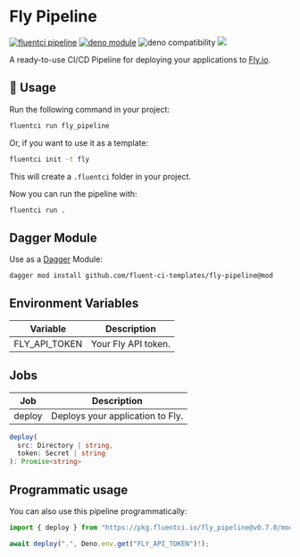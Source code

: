 # Fly Pipeline

[![fluentci pipeline](https://img.shields.io/badge/dynamic/json?label=pkg.fluentci.io&labelColor=%23000&color=%23460cf1&url=https%3A%2F%2Fapi.fluentci.io%2Fv1%2Fpipeline%2Ffly_pipeline&query=%24.version)](https://pkg.fluentci.io/fly_pipeline)
[![deno module](https://shield.deno.dev/x/fly_pipeline)](https://deno.land/x/fly_pipeline)
![deno compatibility](https://shield.deno.dev/deno/^1.37)
[![](https://img.shields.io/codecov/c/gh/fluent-ci-templates/fly-pipeline)](https://codecov.io/gh/fluent-ci-templates/fly-pipeline)

A ready-to-use CI/CD Pipeline for deploying your applications to [Fly.io](https://fly.io).

## 🚀 Usage

Run the following command in your project:

```bash
fluentci run fly_pipeline
```

Or, if you want to use it as a template:

```bash
fluentci init -t fly
```

This will create a `.fluentci` folder in your project.

Now you can run the pipeline with:

```bash
fluentci run .
```

## Dagger Module

Use as a [Dagger](https://dagger.io) Module:

```bash
dagger mod install github.com/fluent-ci-templates/fly-pipeline@mod
```


## Environment Variables

| Variable      | Description         |
|---------------|---------------------|
| FLY_API_TOKEN | Your Fly API token. |

## Jobs

| Job     | Description                      |
|---------|----------------------------------|
| deploy  | Deploys your application to Fly. |

```typescript
deploy(
  src: Directory | string,
  token: Secret | string
): Promise<string>
```

## Programmatic usage

You can also use this pipeline programmatically:

```typescript
import { deploy } from "https://pkg.fluentci.io/fly_pipeline@v0.7.0/mod.ts";

await deploy(".", Deno.env.get("FLY_API_TOKEN")!);
```
